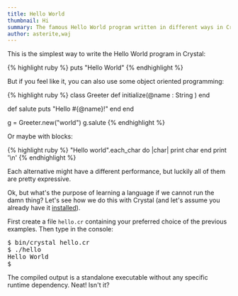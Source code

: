```yaml
---
title: Hello World
thumbnail: Hi
summary: The famous Hello World program written in different ways in Crystal
author: asterite,waj
---
```


This is the simplest way to write the Hello World program in Crystal:

<div class="code_section">{% highlight ruby %}
puts "Hello World"
{% endhighlight %}</div></div>

But if you feel like it, you can also use some object oriented programming:

<div class="code_section">{% highlight ruby %}
class Greeter
  def initialize(@name : String )
  end

def salute
puts "Hello #{@name}!"
end
end

g = Greeter.new("world")
g.salute
{% endhighlight %}</div>

Or maybe with blocks:

<div class="code_section">{% highlight ruby %}
"Hello world".each_char do |char|
  print char
end
print '\n'
{% endhighlight %}</div>

Each alternative might have a different performance, but luckily all of them are pretty expressive.

Ok, but what's the purpose of learning a language if we cannot run the damn thing? Let's see how we do this with Crystal
(and let's assume you already have it [installed](https://crystal-lang.org/reference/installation/index.html)).

First create a file `hello.cr` containing your preferred choice of the previous examples.
Then type in the console:

<pre class="code">
$ bin/crystal hello.cr
$ ./hello
Hello World
$
</pre>

The compiled output is a standalone executable without any specific runtime dependency. Neat! Isn't it?
